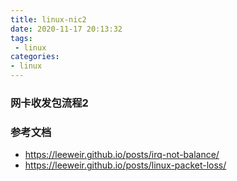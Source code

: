 ```yaml
---
title: linux-nic2
date: 2020-11-17 20:13:32
tags:
 - linux
categories:
- linux
---
```


### 网卡收发包流程2

### 参考文档

- https://leeweir.github.io/posts/irq-not-balance/
- https://leeweir.github.io/posts/linux-packet-loss/